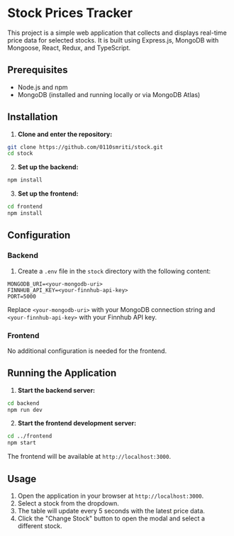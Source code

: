 # Stock Prices Tracker

This project is a simple web application that collects and displays real-time price data for selected stocks. It is built using Express.js, MongoDB with Mongoose, React, Redux, and TypeScript.

## Prerequisites

- Node.js and npm
- MongoDB (installed and running locally or via MongoDB Atlas)

## Installation

1. **Clone and enter the repository:**

```bash
git clone https://github.com/0110smriti/stock.git
cd stock
```

2. **Set up the backend:**

```bash
npm install
```

3. **Set up the frontend:**

```bash
cd frontend
npm install
```

## Configuration

### Backend

1. Create a `.env` file in the `stock` directory with the following content:

```
MONGODB_URI=<your-mongodb-uri>
FINNHUB_API_KEY=<your-finnhub-api-key>
PORT=5000
```

Replace `<your-mongodb-uri>` with your MongoDB connection string and `<your-finnhub-api-key>` with your Finnhub API key.

### Frontend

No additional configuration is needed for the frontend.

## Running the Application

1. **Start the backend server:**

```bash
cd backend
npm run dev
```

2. **Start the frontend development server:**

```bash
cd ../frontend
npm start
```

The frontend will be available at `http://localhost:3000`.

## Usage

1. Open the application in your browser at `http://localhost:3000`.
2. Select a stock  from the dropdown.
3. The table will update every 5 seconds with the latest price data.
4. Click the "Change Stock" button to open the modal and select a different stock.